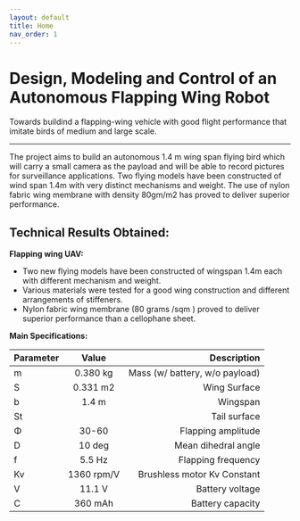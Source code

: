 ```yaml
---
layout: default
title: Home
nav_order: 1
---
```

# **Design, Modeling and Control of an Autonomous Flapping Wing Robot**
Towards buildind a flapping-wing vehicle with good flight performance that imitate birds of medium and large scale.

---

The project aims to build an autonomous 1.4 m wing span flying bird which will carry a small camera as the payload and will be able to record pictures for surveillance applications. Two flying models have been constructed of wind span 1.4m with very distinct mechanisms and weight. The use of nylon fabric wing membrane with density 80gm/m2 has proved to deliver superior performance.

## **Technical Results Obtained:**

**Flapping wing UAV:**

- Two new flying models have been constructed of wingspan 1.4m each with different mechanism and weight.
- Various materials were tested for a good wing construction and different arrangements of stiffeners.
- Nylon fabric wing membrane (80 grams /sqm ) proved to deliver superior performance than a cellophane sheet.


**Main Specifications:**

| Parameter        | Value           | Description  |
| ------------- |:-------------:| -----:|
| m      | 0.380 kg| Mass (w/ battery, w/o payload) |
| S  | 0.331 m2 |   Wing Surface |
| b |  1.4 m   | Wingspan  |
| St |     | Tail surface  |
|  Φ |   30-60  | Flapping amplitude  |
|D|10 deg|Mean dihedral angle|
| f  |  5.5 Hz   | Flapping frequency  |
|  Kv |  1360 rpm/V   |  Brushless motor Kv Constant |
| V |  11.1 V   | Battery voltage   |
| C  |  360 mAh   | Battery capacity  |


 


